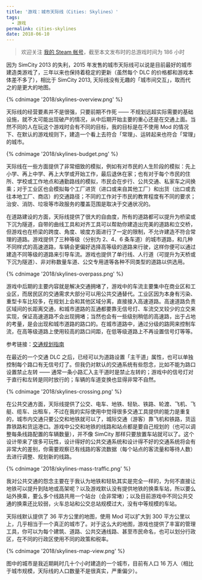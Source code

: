 ```yaml
---
title: '游戏：城市天际线（Cities: Skylines）'
tags:
  - 游戏
permalink: cities-skylines
date: 2018-06-10
---
```


> 欢迎关注 [我的 Steam 帐号][1]，截至本文发布时的总游戏时间为 186 小时

因为 SimCity 2013 的失利，2015 年发售的城市天际线可以说是目前最好的城市建造类游戏了，三年以来也保持着稳定的更新（虽然每个 DLC 的价格都和游戏本体差不多了），相比于 SimCity 2013, 天际线没有无趣的「城市间交互」，取而代之的是更大的地图。

{% cdnimage '2018/skylines-overview.png' %}

天际线的经营要素并不是很强，只要前期不作死 —— 不规划远超实际需要的基础设施，就不太可能出现破产的情况，从中后期开始主要的重心还是在交通上面。当然不同的人在玩这个游戏时会有不同的目标，我的目标是在不使用 Mod 的情况下、在默认的游戏规则下，建造一个看上去符合「常理」、运转起来也符合「常理」的城市。

{% cdnimage '2018/skylines-budget.png' %}

天际线在一些方面提供了非常细致的模拟，例如有对市民的人生阶段的模拟：先上小学、再上中学、再上大学或开始工作，最后退休在家；也有对于每个市民的住所、学校或工作地点和通勤路线的模拟，市民会在步行、公共交通、私家车之间换乘；对于工业区也会模拟每个工厂进货（进口或来自其他工厂）和出货（出口或去往本地工厂、商店）的交通路径；不同的工作对于市民的教育程度有不同的要求；治安、消防、垃圾等市政服务的覆盖范围是取决于交通状况的。

在道路建设的方面，天际线提供了很大的自由度，所有的道路都可以提升为桥梁或下沉为隧道，自带的曲线工具和对齐工具可以帮助你建造出完美的道路和立交桥，但游戏也在桥梁的跨度、角度、坡度方面进行了一定的限制，不允许建造不符合常理的道路。游戏提供了三种等级（分别为 2、4、6 条车道）的城市道路，和几种不同样式的高速道路，车辆会更偏好选择高等级的道路来行驶，这样你便可以通过建造不同等级的道路来引导车流。游戏也提供了单行线、人行道（可提升为天桥或下沉为隧道）、非对称数量车道、公交专用道等各种不同类型的道路以供选用。

{% cdnimage '2018/skylines-overpass.png' %}

游戏中后期的主要内容就是解决交通拥堵了，游戏中的车流主要集中在商业区和工业区，而居民区的交通需求大部分可以用公共交通替代。工业区因为本身有污染、重型卡车比较多，在规划上会和其他区域分离，直接接入高速道路。高速道路负责区域间的长距离交通，和城市道路的互通都要靠无信号灯、车流交叉较少的立交来实现，保证高速道路不会出现拥堵；当然也会有一些级别稍低的高速路，出于占地的考量，是会出现和城市道路的路口的。在城市道路中，通过分级的路网来控制车流，在高等级道路上使用较高的路口间距，在低等级道路上不再设置信号灯等等。

参考链接：[交通规划指南][2]

在最近的一个交通 DLC 之后，已经可以为道路设置「主干道」属性，也可以单独控制每个路口有无信号灯了。但我仍对默认的交通系统有些怨念，比如不能为路口设置禁止左转 —— 通常一条小路汇入主干道时是禁止左转的；游戏中的信号灯对于直行和左转是同时放行的；车辆的车道变换也显得非常不自然。

{% cdnimage '2018/skylines-crossing.png' %}

在公共交通方面，天际线提供了公交、电车、地铁、轻轨、铁路、轮渡、飞机、飞艇、缆车、出租车，不过在我的实际使用中觉得很多交通工具提供的能力是重复的，城市内交通只要公交和地铁就可以了，城际交通（游客）靠飞机和铁路，货运靠铁路和货运港口。游戏中公交和地铁的线路和站点都是要自己规划的（也可以调整每条线路配置的车辆数量），并不像 SimCity 那样只要放置车站就可以了。这个设计带来了很多可玩性，设计得好的公共交通系统和设计得不好的交通系统将会有非常大的差别，你需要观察已有线路的客流数据（每个站点的客流量和等待人数）去进行调整、规划新的线路。

{% cdnimage '2018/skylines-mass-traffic.png' %}

我对公共交通的怨念主要在于我认为地铁和轻轨其实是完全一样的，为何不直接让地铁可以提升到陆地或高架呢？以及游戏默认没有提供地铁的换乘车站，所以要么站外换乘，要么多个线路共用一个站台（会非常堵）；以及目前游戏中不同公共交通的换乘还比较弱，火车总站和公交总站规模过大，没有中等规模的车站。

天际线默认提供了 36 平方公里的地图，使用 Mod 可以扩大到 300 平方公里以上，几乎相当于一个真正的城市了。对于这么大的地图，游戏也提供了丰富的管理工具，你可以为每个建筑、道路、公共交通线路、甚至市民命名，也可以划分行政区，在不同的行政区使用不同的政策和税率。

{% cdnimage '2018/skylines-map-view.png' %}

图中的城市是我近期耗时几十个小时建造的一个城市，目前有人口 16 万人（相比于城市规模，天际线的人口数量不是很真实，严重偏少）。

[1]:	http://steamcommunity.com/id/jysperm
[2]:	https://steamcommunity.com/sharedfiles/filedetails/?id=439725721
